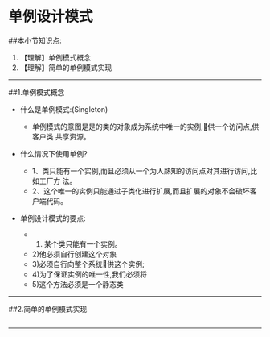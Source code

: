 # 单例设计模式
##本小节知识点:
1. 【理解】单例模式概念
2. 【理解】简单的单例模式实现

---

##1.单例模式概念
- 什么是单例模式:(Singleton)
    + 单例模式的意图是是的类的对象成为系统中唯一的实例,􏰀供一个访问点,供客户类 共享资源。

- 什么情况下使用单例?
    + 1、类只能有一个实例,而且必须从一个为人熟知的访问点对其进行访问,比如工厂方 法。
    + 2、这个唯一的实例只能通过子类化进行扩展,而且扩展的对象不会破坏客户端代码。

- 单例设计模式的要点:
    + 1) 某个类只能有一个实例。
    + 2)他必须自行创建这个对象
    + 3)必须自行向整个系统􏰀供这个实例;
    + 4)为了保证实例的唯一性,我们必须将
    + 5)这个方法必须是一个静态类

---

##2.简单的单例模式实现

```
```
---
